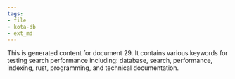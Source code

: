 ```yaml
---
tags:
- file
- kota-db
- ext_md
---
```

This is generated content for document 29. It contains various keywords for testing search performance including: database, search, performance, indexing, rust, programming, and technical documentation.